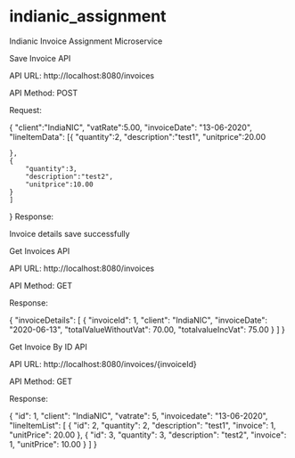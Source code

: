 # indianic_assignment
Indianic Invoice Assignment Microservice

Save Invoice API

API URL: http://localhost:8080/invoices

API Method: POST

Request:

{
	"client":"IndiaNIC",
	"vatRate":5.00,
	"invoiceDate": "13-06-2020",
	"lineItemData": [{
		"quantity":2,
		"description":"test1",
		"unitprice":20.00
		
	},
	{
		"quantity":3,
		"description":"test2",
		"unitprice":10.00
	}
	]
}
Response:

Invoice details save successfully   

Get Invoices API

API URL: http://localhost:8080/invoices

API Method: GET

Response:

{
    "invoiceDetails": [
        {
            "invoiceId": 1,
            "client": "IndiaNIC",
            "invoiceDate": "2020-06-13",
            "totalValueWithoutVat": 70.00,
            "totalvalueIncVat": 75.00
        }
    ]
}

Get Invoice By ID API

API URL: http://localhost:8080/invoices/{invoiceId}

API Method: GET

Response:

{
    "id": 1,
    "client": "IndiaNIC",
    "vatrate": 5,
    "invoicedate": "13-06-2020",
    "lineItemList": [
        {
            "id": 2,
            "quantity": 2,
            "description": "test1",
            "invoice": 1,
            "unitPrice": 20.00
        },
        {
            "id": 3,
            "quantity": 3,
            "description": "test2",
            "invoice": 1,
            "unitPrice": 10.00
        }
    ]
}
    

